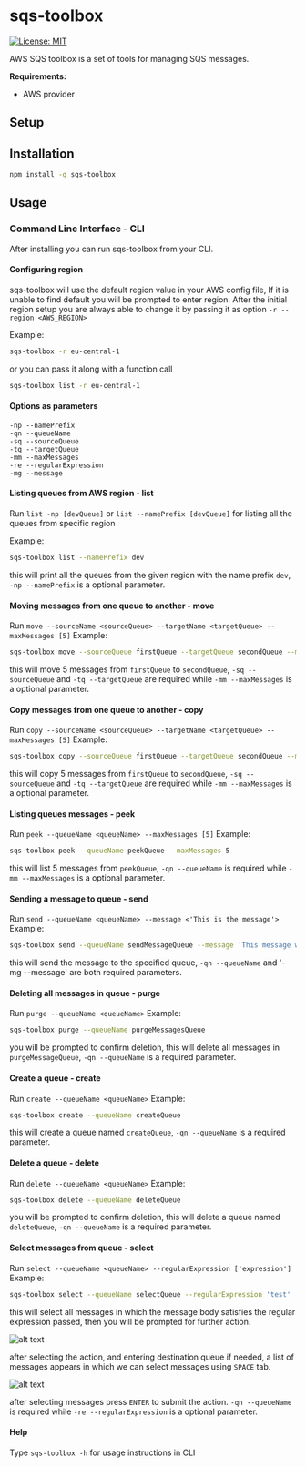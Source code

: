 # sqs-toolbox

[![License: MIT](https://img.shields.io/badge/License-MIT-yellow.svg)](https://opensource.org/licenses/MIT)

AWS SQS toolbox is a set of tools for managing SQS messages.

**Requirements:**

- AWS provider

## Setup

## Installation

```sh
npm install -g sqs-toolbox
```

## Usage

### Command Line Interface - CLI

After installing you can run sqs-toolbox from your CLI.

#### Configuring region

sqs-toolbox will use the default region value in your AWS config file,
If it is unable to find default you will be prompted to enter region.
After the initial region setup you are always able to change it by passing it as option `-r --region <AWS_REGION>`

Example:

```sh
sqs-toolbox -r eu-central-1
```

or you can pass it along with a function call

```sh
sqs-toolbox list -r eu-central-1
```

#### Options as parameters

`-np --namePrefix`\
`-qn --queueName`\
`-sq --sourceQueue`\
`-tq --targetQueue`\
`-mm --maxMessages`\
`-re --regularExpression`\
`-mg --message`

#### Listing queues from AWS region - list

Run `list -np [devQueue]` or `list --namePrefix [devQueue]` for listing all the queues from specific region

Example:

```sh
sqs-toolbox list --namePrefix dev
```

this will print all the queues from the given region with the name prefix `dev`, `-np --namePrefix` is a optional parameter.

#### Moving messages from one queue to another - move

Run `move --sourceName <sourceQueue> --targetName <targetQueue> --maxMessages [5]`
Example:

```sh
sqs-toolbox move --sourceQueue firstQueue --targetQueue secondQueue --maxMessages 5
```

this will move 5 messages from `firstQueue` to `secondQueue`, `-sq --sourceQueue` and `-tq --targetQueue` are required while `-mm --maxMessages` is a optional parameter.

#### Copy messages from one queue to another - copy

Run `copy --sourceName <sourceQueue> --targetName <targetQueue> --maxMessages [5]`
Example:

```sh
sqs-toolbox copy --sourceQueue firstQueue --targetQueue secondQueue --maxMessages 5
```

this will copy 5 messages from `firstQueue` to `secondQueue`, `-sq --sourceQueue` and `-tq --targetQueue` are required while `-mm --maxMessages` is a optional parameter.

#### Listing queues messages - peek

Run `peek --queueName <queueName> --maxMessages [5]`
Example:

```sh
sqs-toolbox peek --queueName peekQueue --maxMessages 5
```

this will list 5 messages from `peekQueue`, `-qn --queueName` is required while `-mm --maxMessages` is a optional parameter.

#### Sending a message to queue - send

Run `send --queueName <queueName> --message <'This is the message'>`
Example:

```sh
sqs-toolbox send --queueName sendMessageQueue --message 'This message will be sent to sendMessageQueue'
```

this will send the message to the specified queue, `-qn --queueName` and '-mg --message' are both required parameters.

#### Deleting all messages in queue - purge

Run `purge --queueName <queueName>`
Example:

```sh
sqs-toolbox purge --queueName purgeMessagesQueue
```

you will be prompted to confirm deletion, this will delete all messages in `purgeMessageQueue`, `-qn --queueName` is a required parameter.

#### Create a queue - create

Run `create --queueName <queueName>`
Example:

```sh
sqs-toolbox create --queueName createQueue
```

this will create a queue named `createQueue`, `-qn --queueName` is a required parameter.

#### Delete a queue - delete

Run `delete --queueName <queueName>`
Example:

```sh
sqs-toolbox delete --queueName deleteQueue
```

you will be prompted to confirm deletion, this will delete a queue named `deleteQueue`, `-qn --queueName` is a required parameter.

#### Select messages from queue - select

Run `select --queueName <queueName> --regularExpression ['expression']`
Example:

```sh
sqs-toolbox select --queueName selectQueue --regularExpression 'test'
```

this will select all messages in which the message body satisfies the regular expression passed, then you will be prompted for further action.

![alt text](https://user-images.githubusercontent.com/18051308/87155361-1da13b00-c2bb-11ea-9c9a-ffb71bd0a289.png)

after selecting the action, and entering destination queue if needed, a list of messages appears in which we can select messages using `SPACE` tab.

![alt text](https://user-images.githubusercontent.com/18051308/87155705-b8017e80-c2bb-11ea-8d31-f872a1953d7b.png)

after selecting messages press `ENTER` to submit the action. `-qn --queueName` is required while `-re --regularExpression` is a optional parameter.

#### Help

Type `sqs-toolbox -h` for usage instructions in CLI
